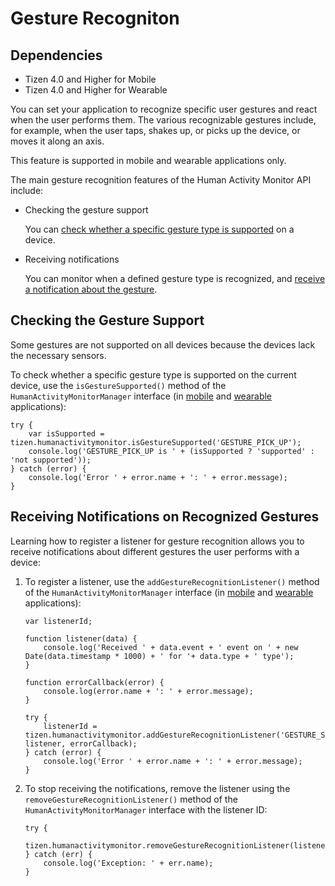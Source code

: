 # Gesture Recogniton

## Dependencies

- Tizen 4.0 and Higher for Mobile
- Tizen 4.0 and Higher for Wearable

You can set your application to recognize specific user gestures and react when the user performs them. The various recognizable gestures include, for example, when the user taps, shakes up, or picks up the device, or moves it along an axis.

This feature is supported in mobile and wearable applications only.

The main gesture recognition features of the Human Activity Monitor API include:

- Checking the gesture support

  You can [check whether a specific gesture type is supported](./sensors/ham-gesture-w.md#is_supported) on a device.

- Receiving notifications

  You can monitor when a defined gesture type is recognized, and [receive a notification about the gesture](./sensors/ham-gesture-w.md#add_listener).

## Checking the Gesture Support

Some gestures are not supported on all devices because the devices lack the necessary sensors.

To check whether a specific gesture type is supported on the current device, use the `isGestureSupported()` method of the `HumanActivityMonitorManager` interface (in [mobile](../../../../org.tizen.web.apireference/html/device_api/mobile/tizen/humanactivitymonitor.html#HumanActivityMonitorManager) and [wearable](../../../../org.tizen.web.apireference/html/device_api/wearable/tizen/humanactivitymonitor.html#HumanActivityMonitorManager) applications):

```
try {
    var isSupported = tizen.humanactivitymonitor.isGestureSupported('GESTURE_PICK_UP');
    console.log('GESTURE_PICK_UP is ' + (isSupported ? 'supported' : 'not supported'));
} catch (error) {
    console.log('Error ' + error.name + ': ' + error.message);
}
```

## Receiving Notifications on Recognized Gestures

Learning how to register a listener for gesture recognition allows you to receive notifications about different gestures the user performs with a device:

1. To register a listener, use the `addGestureRecognitionListener()`  method of the `HumanActivityMonitorManager` interface (in [mobile](../../../../org.tizen.web.apireference/html/device_api/mobile/tizen/humanactivitymonitor.html#HumanActivityMonitorManager) and [wearable](../../../../org.tizen.web.apireference/html/device_api/wearable/tizen/humanactivitymonitor.html#HumanActivityMonitorManager) applications):

   ```
   var listenerId;

   function listener(data) {
       console.log('Received ' + data.event + ' event on ' + new Date(data.timestamp * 1000) + ' for '+ data.type + ' type');
   }

   function errorCallback(error) {
       console.log(error.name + ': ' + error.message);
   }

   try {
       listenerId = tizen.humanactivitymonitor.addGestureRecognitionListener('GESTURE_SHAKE', listener, errorCallback);
   } catch (error) {
       console.log('Error ' + error.name + ': ' + error.message);
   }
   ```

2. To stop receiving the notifications, remove the listener using the `removeGestureRecognitionListener()` method of the `HumanActivityMonitorManager` interface with the listener ID:

   ```
   try {
       tizen.humanactivitymonitor.removeGestureRecognitionListener(listenerId);
   } catch (err) {
       console.log('Exception: ' + err.name);
   }
   ```